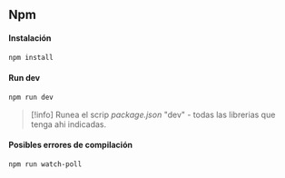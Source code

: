 ## Npm 
#### Instalación
```bash 
npm install
```
#### Run dev
```bash 
npm run dev
```

>[!info] 
> Runea el scrip  *package.json* "dev" -  todas las librerias que tenga ahi indicadas.

#### Posibles errores de compilación 
```bash 
npm run watch-poll 
```